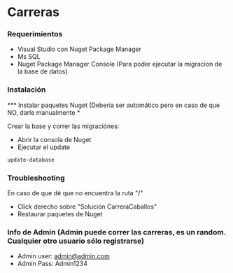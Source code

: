 # Carreras

### Requerimientos

-   Visual Studio con Nuget Package Manager
-   Ms SQL
-   Nuget Package Manager Console (Para poder ejecutar la migracion de la base de datos)

### Instalación

*** Instalar paquetes Nuget (Debería ser automático pero en caso de que NO, darle manualmente *

Crear la base y correr las migraciónes:
-   Abrir la consola de Nuget
-   Ejecutar el update
```sh
update-database
```

### Troubleshooting

En caso de que dé que no encuentra la ruta "/"
-   Click derecho sobre "Solución CarreraCaballos"
-   Restaurar paquetes de Nuget

### Info de Admin (Admin puede correr las carreras, es un random. Cualquier otro usuario sólo registrarse)

-   Admin user: admin@admin.com
-   Admin Pass: Admin1234
